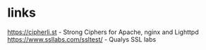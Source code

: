 # links
https://cipherli.st - Strong Ciphers for Apache, nginx and Lighttpd
https://www.ssllabs.com/ssltest/ - Qualys SSL labs
